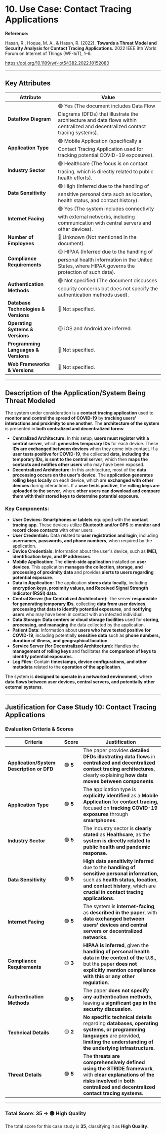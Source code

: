 # 10. Use Case: Contact Tracing Applications

**Reference:**

Hasan, R., Hoque, M. A., & Hasan, R. (2022). **Towards a Threat Model and Security Analysis for Contact Tracing Applications.** 2022 IEEE 8th World Forum on Internet of Things (WF-IoT), 1–6.

https://doi.org/10.1109/wf-iot54382.2022.10152080

---

## **Key Attributes**

| **Attribute** | **Value** |
| --- | --- |
| **Dataflow Diagram** | 🟢 Yes (The document includes Data Flow Diagrams (DFDs) that illustrate the architecture and data flows within centralized and decentralized contact tracing systems). |
| **Application Type** | 🟢 Mobile Application (specifically a Contact Tracing Application used for tracking potential COVID-19 exposures). |
| **Industry Sector** | 🟢 Healthcare (The focus is on contact tracing, which is directly related to public health efforts). |
| **Data Sensitivity** | 🟢 High (Inferred due to the handling of sensitive personal data such as location, health status, and contact history). |
| **Internet Facing** | 🟢 Yes (The system includes connectivity with external networks, including communication with central servers and other devices). |
| **Number of Employees** | 🔴 Unknown (Not mentioned in the document). |
| **Compliance Requirements** | 🟡 HIPAA (Inferred due to the handling of personal health information in the United States, where HIPAA governs the protection of such data). |
| **Authentication Methods** | 🟢 Not specified (The document discusses security concerns but does not specify the authentication methods used). |
| **Database Technologies & Versions** | 🔴 Not specified. |
| **Operating Systems & Versions** | 🟡 iOS and Android are inferred. |
| **Programming Languages & Versions** | 🔴 Not specified. |
| **Web Frameworks & Versions** | 🔴 Not specified. |

---

## **Description of the Application/System Being Threat Modeled**

The system under consideration is a **contact tracing application** used to **monitor and control the spread of COVID-19** by **tracking users' interactions and proximity to one another**. The **architecture of the system** is presented in **both centralized and decentralized forms**:

- **Centralized Architecture:** In this setup, **users must register with a central server**, which **generates temporary IDs** for each device. These **IDs are exchanged between devices** when they come into contact. If a **user tests positive for COVID-19**, the collected **data, including the temporary IDs, is sent to the central server**, which then **maps the contacts and notifies other users** who may have been exposed.
- **Decentralized Architecture:** In this architecture, most of the **data processing occurs on the user's device**. The **application generates rolling keys locally** on each device, which are **exchanged with other devices** during interactions. If a **user tests positive**, the **rolling keys are uploaded to the server**, where **other users can download and compare them with their stored keys to determine potential exposure**.

### **Key Components:**

- **User Devices:** **Smartphones or tablets** equipped with the **contact tracing app**. These devices utilize **Bluetooth and/or GPS** to **monitor and record close contacts** with other users.
- **User Credentials:** Data related to **user registration and login**, including **usernames, passwords, and phone numbers**, when required by the application.
- **Device Credentials:** Information about the user's device, such as **IMEI, identification keys, and IP addresses**.
- **Mobile Application:** The **client-side application** installed on **user devices**. This application **manages the collection, storage, and processing of proximity data** and provides **alerts to users regarding potential exposure**.
- **Data in Application:** The application **stores data locally**, including **encryption keys, proximity values, and Received Signal Strength Indicator (RSSI) data**.
- **Central Server (for Centralized Architecture):** The server **responsible for generating temporary IDs**, collecting **data from user devices**, **processing that data to identify potential exposures**, and **notifying users** who may have been in contact with an infected individual.
- **Data Storage:** **Data centers or cloud storage facilities** used for **storing, processing, and managing** the data collected by the application.
- **Patient Data:** Information about **users who have tested positive for COVID-19**, including potentially **sensitive data** such as **phone numbers, duration of illness, and geographical location**.
- **Service Server (for Decentralized Architecture):** Handles the **management of rolling keys** and facilitates the **comparison of keys to identify potential exposures**.
- **Log Files:** Contain **timestamps, device configurations, and other metadata** related to the **operation of the application**.

The system is **designed to operate in a networked environment**, where **data flows between user devices, central servers, and potentially other external systems**.

---

## **Justification for Case Study 10: Contact Tracing Applications**

### **Evaluation Criteria & Scores**

| **Criteria** | **Score** | **Justification** |
| --- | --- | --- |
| **Application/System Description or DFD** | 🟢 **5** | The paper provides **detailed DFDs illustrating data flows** in **centralized and decentralized contact tracing architectures**, clearly explaining **how data moves between components**. |
| **Application Type** | 🟢 **5** | The application type is **explicitly identified** as a **Mobile Application** for **contact tracing**, focused on **tracking COVID-19 exposures** through **smartphones**. |
| **Industry Sector** | 🟢 **5** | The industry sector is **clearly stated** as **Healthcare**, as the **system is directly related to public health and pandemic response**. |
| **Data Sensitivity** | 🟢 **5** | **High data sensitivity inferred** due to the **handling of sensitive personal information**, such as **health status, location, and contact history**, which are **crucial in contact tracing applications**. |
| **Internet Facing** | 🟢 **5** | The system is **internet-facing**, as **described in the paper**, with **data exchanged between users' devices and central servers or decentralized networks**. |
| **Compliance Requirements** | 🟡 **3** | **HIPAA is inferred**, given the **handling of personal health data in the context of the U.S.**, but the paper **does not explicitly mention compliance with this or any other regulation**. |
| **Authentication Methods** | 🟢 **5** | The paper **does not specify any authentication methods**, leaving a **significant gap in the security discussion**. |
| **Technical Details** | 🟡 **2** | **No specific technical details** regarding **databases, operating systems, or programming languages** are provided, **limiting the understanding of the underlying infrastructure**. |
| **Threat Details** | 🟢 **5** | The **threats are comprehensively defined using the STRIDE framework**, with **clear explanations of the risks involved** in **both centralized and decentralized contact tracing systems**. |

---

### **Total Score: 35 → 🟢 High Quality**

The total score for this case study is **35**, classifying it as **High Quality**.